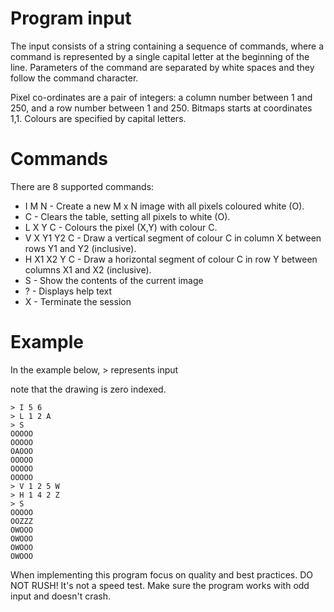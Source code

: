 # Program input

The input consists of a string containing a sequence of commands, where
a command is represented by a single capital letter at the beginning of the line.
Parameters of the command are separated by white spaces and they follow the command character.

Pixel co-ordinates are a pair of integers: a column number between 1 and 250, and a row number between 1 and 250. Bitmaps starts at coordinates 1,1. Colours are specified by capital letters.

# Commands

There are 8 supported commands:

* I M N - Create a new M x N image with all pixels coloured white (O).
* C - Clears the table, setting all pixels to white (O).
* L X Y C - Colours the pixel (X,Y) with colour C.
* V X Y1 Y2 C - Draw a vertical segment of colour C in column X between rows Y1 and Y2 (inclusive).
* H X1 X2 Y C - Draw a horizontal segment of colour C in row Y between columns X1 and X2 (inclusive).
* S - Show the contents of the current image
* ? - Displays help text
* X - Terminate the session

# Example

In the example below, > represents input

note that the drawing is zero indexed.

```
> I 5 6
> L 1 2 A
> S
OOOOO
OOOOO
OAOOO
OOOOO
OOOOO
OOOOO
> V 1 2 5 W
> H 1 4 2 Z
> S
OOOOO
OOZZZ
OWOOO
OWOOO
OWOOO
OWOOO
```

When implementing this program focus on quality and best practices. DO NOT RUSH! It's not a speed test. Make sure the program works with odd input and doesn't crash.
